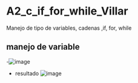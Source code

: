 # A2_c_if_for_while_Villar
Manejo de tipo de variables, cadenas ,if, for, while
## manejo de variable
-![image](https://github.com/user-attachments/assets/15b4b9ca-8b39-4bdc-827e-9174aef28097)
- resultado
![image](https://github.com/user-attachments/assets/da4ef7d5-d435-4c0a-beb1-3967ec6a46d7)
